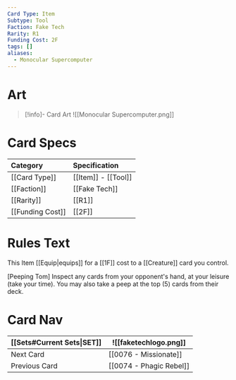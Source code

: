```yaml
---
Card Type: Item
Subtype: Tool
Faction: Fake Tech
Rarity: R1
Funding Cost: 2F
tags: []
aliases:
  - Monocular Supercomputer
---
```

# Art

> [!info]- Card Art
> ![[Monocular Supercomputer.png]]

# Card Specs

| Category | Specification| 
| :--- | :--- |
| [[Card Type]] | [[Item]] - [[Tool]] |  
| [[Faction]] | [[Fake Tech]] |  
| [[Rarity]] | [[R1]] |  
| [[Funding Cost]] | [[2F]] |  

# Rules Text  

This Item [[Equip|equips]] for a [[1F]] cost to a [[Creature]] card you control.  

[Peeping Tom] Inspect any cards from your opponent's hand, at your leisure (take your time). You may also take a peep at the top (5) cards from their deck.  

# Card Nav

| [[Sets#Current Sets\|SET]]           | ![[faketechlogo.png]]          |
| ------------- | ------------------------------ |
| Next Card     | [[0076 - Missionate]] |
| Previous Card | [[0074 - Phagic Rebel]]         |


